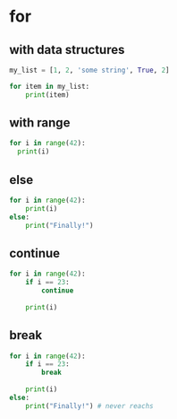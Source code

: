 # for

## with data structures
```Python
my_list = [1, 2, 'some string', True, 2]

for item in my_list:
    print(item)
```

## with range
```Python
for i in range(42):
  print(i)
```

## else
```Python
for i in range(42):
    print(i)
else:
    print("Finally!")
```

## continue
```Python
for i in range(42):
    if i == 23:
        continue
        
    print(i)
```

## break
```Python
for i in range(42):
    if i == 23:
        break
        
    print(i)
else:
    print("Finally!") # never reachs
```
